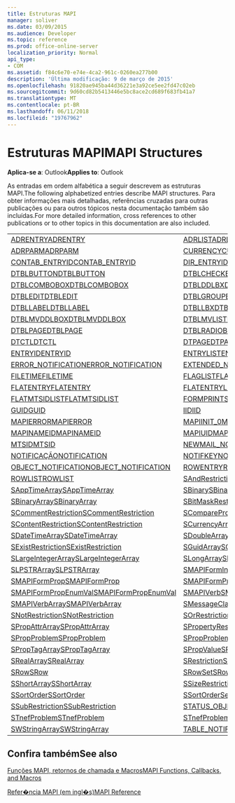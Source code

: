 ```yaml
---
title: Estruturas MAPI
manager: soliver
ms.date: 03/09/2015
ms.audience: Developer
ms.topic: reference
ms.prod: office-online-server
localization_priority: Normal
api_type:
- COM
ms.assetid: f84c6e70-e74e-4ca2-961c-0260ea277b00
description: 'Última modificação: 9 de março de 2015'
ms.openlocfilehash: 91820ae945ba44d36221e3a92ce5ee2fd47c02eb
ms.sourcegitcommit: 9d60cd82b5413446e5bc8ace2cd689f683fb41a7
ms.translationtype: MT
ms.contentlocale: pt-BR
ms.lasthandoff: 06/11/2018
ms.locfileid: "19767962"
---
```

# <a name="mapi-structures"></a><span data-ttu-id="ac235-103">Estruturas MAPI</span><span class="sxs-lookup"><span data-stu-id="ac235-103">MAPI Structures</span></span>

  
  
<span data-ttu-id="ac235-104">**Aplica-se a**: Outlook</span><span class="sxs-lookup"><span data-stu-id="ac235-104">**Applies to**: Outlook</span></span> 
  
<span data-ttu-id="ac235-105">As entradas em ordem alfabética a seguir descrevem as estruturas MAPI.</span><span class="sxs-lookup"><span data-stu-id="ac235-105">The following alphabetized entries describe MAPI structures.</span></span> <span data-ttu-id="ac235-106">Para obter informações mais detalhadas, referências cruzadas para outras publicações ou para outros tópicos nesta documentação também são incluídas.</span><span class="sxs-lookup"><span data-stu-id="ac235-106">For more detailed information, cross references to other publications or to other topics in this documentation are also included.</span></span>
  
|||
|:-----|:-----|
|[<span data-ttu-id="ac235-107">ADRENTRY</span><span class="sxs-lookup"><span data-stu-id="ac235-107">ADRENTRY</span></span>](adrentry.md) <br/> |[<span data-ttu-id="ac235-108">ADRLIST</span><span class="sxs-lookup"><span data-stu-id="ac235-108">ADRLIST</span></span>](adrlist.md) <br/> |
|[<span data-ttu-id="ac235-109">ADRPARM</span><span class="sxs-lookup"><span data-stu-id="ac235-109">ADRPARM</span></span>](adrparm.md) <br/> |[<span data-ttu-id="ac235-110">CURRENCY</span><span class="sxs-lookup"><span data-stu-id="ac235-110">CURRENCY</span></span>](currency.md) <br/> |
|[<span data-ttu-id="ac235-111">CONTAB_ENTRYID</span><span class="sxs-lookup"><span data-stu-id="ac235-111">CONTAB_ENTRYID</span></span>](contab_entryid.md) <br/> |[<span data-ttu-id="ac235-112">DIR_ENTRYID</span><span class="sxs-lookup"><span data-stu-id="ac235-112">DIR_ENTRYID</span></span>](dir_entryid.md) <br/> |
|[<span data-ttu-id="ac235-113">DTBLBUTTON</span><span class="sxs-lookup"><span data-stu-id="ac235-113">DTBLBUTTON</span></span>](dtblbutton.md) <br/> |[<span data-ttu-id="ac235-114">DTBLCHECKBOX</span><span class="sxs-lookup"><span data-stu-id="ac235-114">DTBLCHECKBOX</span></span>](dtblcheckbox.md) <br/> |
|[<span data-ttu-id="ac235-115">DTBLCOMBOBOX</span><span class="sxs-lookup"><span data-stu-id="ac235-115">DTBLCOMBOBOX</span></span>](dtblcombobox.md) <br/> |[<span data-ttu-id="ac235-116">DTBLDDLBX</span><span class="sxs-lookup"><span data-stu-id="ac235-116">DTBLDDLBX</span></span>](dtblddlbx.md) <br/> |
|[<span data-ttu-id="ac235-117">DTBLEDIT</span><span class="sxs-lookup"><span data-stu-id="ac235-117">DTBLEDIT</span></span>](dtbledit.md) <br/> |[<span data-ttu-id="ac235-118">DTBLGROUPBOX</span><span class="sxs-lookup"><span data-stu-id="ac235-118">DTBLGROUPBOX</span></span>](dtblgroupbox.md) <br/> |
|[<span data-ttu-id="ac235-119">DTBLLABEL</span><span class="sxs-lookup"><span data-stu-id="ac235-119">DTBLLABEL</span></span>](dtbllabel.md) <br/> |[<span data-ttu-id="ac235-120">DTBLLBX</span><span class="sxs-lookup"><span data-stu-id="ac235-120">DTBLLBX</span></span>](dtbllbx.md) <br/> |
|[<span data-ttu-id="ac235-121">DTBLMVDDLBOX</span><span class="sxs-lookup"><span data-stu-id="ac235-121">DTBLMVDDLBOX</span></span>](dtblmvddlbox.md) <br/> |[<span data-ttu-id="ac235-122">DTBLMVLISTBOX</span><span class="sxs-lookup"><span data-stu-id="ac235-122">DTBLMVLISTBOX</span></span>](dtblmvlistbox.md) <br/> |
|[<span data-ttu-id="ac235-123">DTBLPAGE</span><span class="sxs-lookup"><span data-stu-id="ac235-123">DTBLPAGE</span></span>](dtblpage.md) <br/> |[<span data-ttu-id="ac235-124">DTBLRADIOBUTTON</span><span class="sxs-lookup"><span data-stu-id="ac235-124">DTBLRADIOBUTTON</span></span>](dtblradiobutton.md) <br/> |
|[<span data-ttu-id="ac235-125">DTCTL</span><span class="sxs-lookup"><span data-stu-id="ac235-125">DTCTL</span></span>](dtctl.md) <br/> |[<span data-ttu-id="ac235-126">DTPAGE</span><span class="sxs-lookup"><span data-stu-id="ac235-126">DTPAGE</span></span>](dtpage.md) <br/> |
|[<span data-ttu-id="ac235-127">ENTRYID</span><span class="sxs-lookup"><span data-stu-id="ac235-127">ENTRYID</span></span>](entryid.md) <br/> |[<span data-ttu-id="ac235-128">ENTRYLIST</span><span class="sxs-lookup"><span data-stu-id="ac235-128">ENTRYLIST</span></span>](entrylist.md) <br/> |
|[<span data-ttu-id="ac235-129">ERROR_NOTIFICATION</span><span class="sxs-lookup"><span data-stu-id="ac235-129">ERROR_NOTIFICATION</span></span>](error_notification.md) <br/> |[<span data-ttu-id="ac235-130">EXTENDED_NOTIFICATION</span><span class="sxs-lookup"><span data-stu-id="ac235-130">EXTENDED_NOTIFICATION</span></span>](extended_notification.md) <br/> |
|[<span data-ttu-id="ac235-131">FILETIME</span><span class="sxs-lookup"><span data-stu-id="ac235-131">FILETIME</span></span>](filetime.md) <br/> |[<span data-ttu-id="ac235-132">FLAGLIST</span><span class="sxs-lookup"><span data-stu-id="ac235-132">FLAGLIST</span></span>](flaglist.md) <br/> |
|[<span data-ttu-id="ac235-133">FLATENTRY</span><span class="sxs-lookup"><span data-stu-id="ac235-133">FLATENTRY</span></span>](flatentry.md) <br/> |[<span data-ttu-id="ac235-134">FLATENTRYLIST</span><span class="sxs-lookup"><span data-stu-id="ac235-134">FLATENTRYLIST</span></span>](flatentrylist.md) <br/> |
|[<span data-ttu-id="ac235-135">FLATMTSIDLIST</span><span class="sxs-lookup"><span data-stu-id="ac235-135">FLATMTSIDLIST</span></span>](flatmtsidlist.md) <br/> |[<span data-ttu-id="ac235-136">FORMPRINTSETUP</span><span class="sxs-lookup"><span data-stu-id="ac235-136">FORMPRINTSETUP</span></span>](formprintsetup.md) <br/> |
|[<span data-ttu-id="ac235-137">GUID</span><span class="sxs-lookup"><span data-stu-id="ac235-137">GUID</span></span>](guid.md) <br/> |[<span data-ttu-id="ac235-138">IID</span><span class="sxs-lookup"><span data-stu-id="ac235-138">IID</span></span>](iid.md) <br/> |
|[<span data-ttu-id="ac235-139">MAPIERROR</span><span class="sxs-lookup"><span data-stu-id="ac235-139">MAPIERROR</span></span>](mapierror.md) <br/> |[<span data-ttu-id="ac235-140">MAPIINIT_0</span><span class="sxs-lookup"><span data-stu-id="ac235-140">MAPIINIT_0</span></span>](mapiinit_0.md) <br/> |
|[<span data-ttu-id="ac235-141">MAPINAMEID</span><span class="sxs-lookup"><span data-stu-id="ac235-141">MAPINAMEID</span></span>](mapinameid.md) <br/> |[<span data-ttu-id="ac235-142">MAPIUID</span><span class="sxs-lookup"><span data-stu-id="ac235-142">MAPIUID</span></span>](mapiuid.md) <br/> |
|[<span data-ttu-id="ac235-143">MTSID</span><span class="sxs-lookup"><span data-stu-id="ac235-143">MTSID</span></span>](mtsid.md) <br/> |[<span data-ttu-id="ac235-144">NEWMAIL_NOTIFICATION</span><span class="sxs-lookup"><span data-stu-id="ac235-144">NEWMAIL_NOTIFICATION</span></span>](newmail_notification.md) <br/> |
|[<span data-ttu-id="ac235-145">NOTIFICAÇÃO</span><span class="sxs-lookup"><span data-stu-id="ac235-145">NOTIFICATION</span></span>](notification.md) <br/> |[<span data-ttu-id="ac235-146">NOTIFKEY</span><span class="sxs-lookup"><span data-stu-id="ac235-146">NOTIFKEY</span></span>](notifkey.md) <br/> |
|[<span data-ttu-id="ac235-147">OBJECT_NOTIFICATION</span><span class="sxs-lookup"><span data-stu-id="ac235-147">OBJECT_NOTIFICATION</span></span>](object_notification.md) <br/> |[<span data-ttu-id="ac235-148">ROWENTRY</span><span class="sxs-lookup"><span data-stu-id="ac235-148">ROWENTRY</span></span>](rowentry.md) <br/> |
|[<span data-ttu-id="ac235-149">ROWLIST</span><span class="sxs-lookup"><span data-stu-id="ac235-149">ROWLIST</span></span>](rowlist.md) <br/> |[<span data-ttu-id="ac235-150">SAndRestriction</span><span class="sxs-lookup"><span data-stu-id="ac235-150">SAndRestriction</span></span>](sandrestriction.md) <br/> |
|[<span data-ttu-id="ac235-151">SAppTimeArray</span><span class="sxs-lookup"><span data-stu-id="ac235-151">SAppTimeArray</span></span>](sapptimearray.md) <br/> |[<span data-ttu-id="ac235-152">SBinary</span><span class="sxs-lookup"><span data-stu-id="ac235-152">SBinary</span></span>](sbinary.md) <br/> |
|[<span data-ttu-id="ac235-153">SBinaryArray</span><span class="sxs-lookup"><span data-stu-id="ac235-153">SBinaryArray</span></span>](sbinaryarray.md) <br/> |[<span data-ttu-id="ac235-154">SBitMaskRestriction</span><span class="sxs-lookup"><span data-stu-id="ac235-154">SBitMaskRestriction</span></span>](sbitmaskrestriction.md) <br/> |
|[<span data-ttu-id="ac235-155">SCommentRestriction</span><span class="sxs-lookup"><span data-stu-id="ac235-155">SCommentRestriction</span></span>](scommentrestriction.md) <br/> |[<span data-ttu-id="ac235-156">SComparePropsRestriction</span><span class="sxs-lookup"><span data-stu-id="ac235-156">SComparePropsRestriction</span></span>](scomparepropsrestriction.md) <br/> |
|[<span data-ttu-id="ac235-157">SContentRestriction</span><span class="sxs-lookup"><span data-stu-id="ac235-157">SContentRestriction</span></span>](scontentrestriction.md) <br/> |[<span data-ttu-id="ac235-158">SCurrencyArray</span><span class="sxs-lookup"><span data-stu-id="ac235-158">SCurrencyArray</span></span>](scurrencyarray.md) <br/> |
|[<span data-ttu-id="ac235-159">SDateTimeArray</span><span class="sxs-lookup"><span data-stu-id="ac235-159">SDateTimeArray</span></span>](sdatetimearray.md) <br/> |[<span data-ttu-id="ac235-160">SDoubleArray</span><span class="sxs-lookup"><span data-stu-id="ac235-160">SDoubleArray</span></span>](sdoublearray.md) <br/> |
|[<span data-ttu-id="ac235-161">SExistRestriction</span><span class="sxs-lookup"><span data-stu-id="ac235-161">SExistRestriction</span></span>](sexistrestriction.md) <br/> |[<span data-ttu-id="ac235-162">SGuidArray</span><span class="sxs-lookup"><span data-stu-id="ac235-162">SGuidArray</span></span>](sguidarray.md) <br/> |
|[<span data-ttu-id="ac235-163">SLargeIntegerArray</span><span class="sxs-lookup"><span data-stu-id="ac235-163">SLargeIntegerArray</span></span>](slargeintegerarray.md) <br/> |[<span data-ttu-id="ac235-164">SLongArray</span><span class="sxs-lookup"><span data-stu-id="ac235-164">SLongArray</span></span>](slongarray.md) <br/> |
|[<span data-ttu-id="ac235-165">SLPSTRArray</span><span class="sxs-lookup"><span data-stu-id="ac235-165">SLPSTRArray</span></span>](slpstrarray.md) <br/> |[<span data-ttu-id="ac235-166">SMAPIFormInfoArray</span><span class="sxs-lookup"><span data-stu-id="ac235-166">SMAPIFormInfoArray</span></span>](smapiforminfoarray.md) <br/> |
|[<span data-ttu-id="ac235-167">SMAPIFormProp</span><span class="sxs-lookup"><span data-stu-id="ac235-167">SMAPIFormProp</span></span>](smapiformprop.md) <br/> |[<span data-ttu-id="ac235-168">SMAPIFormPropArray</span><span class="sxs-lookup"><span data-stu-id="ac235-168">SMAPIFormPropArray</span></span>](smapiformproparray.md) <br/> |
|[<span data-ttu-id="ac235-169">SMAPIFormPropEnumVal</span><span class="sxs-lookup"><span data-stu-id="ac235-169">SMAPIFormPropEnumVal</span></span>](smapiformpropenumval.md) <br/> |[<span data-ttu-id="ac235-170">SMAPIVerb</span><span class="sxs-lookup"><span data-stu-id="ac235-170">SMAPIVerb</span></span>](smapiverb.md) <br/> |
|[<span data-ttu-id="ac235-171">SMAPIVerbArray</span><span class="sxs-lookup"><span data-stu-id="ac235-171">SMAPIVerbArray</span></span>](smapiverbarray.md) <br/> |[<span data-ttu-id="ac235-172">SMessageClassArray</span><span class="sxs-lookup"><span data-stu-id="ac235-172">SMessageClassArray</span></span>](smessageclassarray.md) <br/> |
|[<span data-ttu-id="ac235-173">SNotRestriction</span><span class="sxs-lookup"><span data-stu-id="ac235-173">SNotRestriction</span></span>](snotrestriction.md) <br/> |[<span data-ttu-id="ac235-174">SOrRestriction</span><span class="sxs-lookup"><span data-stu-id="ac235-174">SOrRestriction</span></span>](sorrestriction.md) <br/> |
|[<span data-ttu-id="ac235-175">SPropAttrArray</span><span class="sxs-lookup"><span data-stu-id="ac235-175">SPropAttrArray</span></span>](spropattrarray.md) <br/> |[<span data-ttu-id="ac235-176">SPropertyRestriction</span><span class="sxs-lookup"><span data-stu-id="ac235-176">SPropertyRestriction</span></span>](spropertyrestriction.md) <br/> |
|[<span data-ttu-id="ac235-177">SPropProblem</span><span class="sxs-lookup"><span data-stu-id="ac235-177">SPropProblem</span></span>](spropproblem.md) <br/> |[<span data-ttu-id="ac235-178">SPropProblemArray</span><span class="sxs-lookup"><span data-stu-id="ac235-178">SPropProblemArray</span></span>](spropproblemarray.md) <br/> |
|[<span data-ttu-id="ac235-179">SPropTagArray</span><span class="sxs-lookup"><span data-stu-id="ac235-179">SPropTagArray</span></span>](sproptagarray.md) <br/> |[<span data-ttu-id="ac235-180">SPropValue</span><span class="sxs-lookup"><span data-stu-id="ac235-180">SPropValue</span></span>](spropvalue.md) <br/> |
|[<span data-ttu-id="ac235-181">SRealArray</span><span class="sxs-lookup"><span data-stu-id="ac235-181">SRealArray</span></span>](srealarray.md) <br/> |[<span data-ttu-id="ac235-182">SRestriction</span><span class="sxs-lookup"><span data-stu-id="ac235-182">SRestriction</span></span>](srestriction.md) <br/> |
|[<span data-ttu-id="ac235-183">SRow</span><span class="sxs-lookup"><span data-stu-id="ac235-183">SRow</span></span>](srow.md) <br/> |[<span data-ttu-id="ac235-184">SRowSet</span><span class="sxs-lookup"><span data-stu-id="ac235-184">SRowSet</span></span>](srowset.md) <br/> |
|[<span data-ttu-id="ac235-185">SShortArray</span><span class="sxs-lookup"><span data-stu-id="ac235-185">SShortArray</span></span>](sshortarray.md) <br/> |[<span data-ttu-id="ac235-186">SSizeRestriction</span><span class="sxs-lookup"><span data-stu-id="ac235-186">SSizeRestriction</span></span>](ssizerestriction.md) <br/> |
|[<span data-ttu-id="ac235-187">SSortOrder</span><span class="sxs-lookup"><span data-stu-id="ac235-187">SSortOrder</span></span>](ssortorder.md) <br/> |[<span data-ttu-id="ac235-188">SSortOrderSet</span><span class="sxs-lookup"><span data-stu-id="ac235-188">SSortOrderSet</span></span>](ssortorderset.md) <br/> |
|[<span data-ttu-id="ac235-189">SSubRestriction</span><span class="sxs-lookup"><span data-stu-id="ac235-189">SSubRestriction</span></span>](ssubrestriction.md) <br/> |[<span data-ttu-id="ac235-190">STATUS_OBJECT_NOTIFICATION</span><span class="sxs-lookup"><span data-stu-id="ac235-190">STATUS_OBJECT_NOTIFICATION</span></span>](status_object_notification.md) <br/> |
|[<span data-ttu-id="ac235-191">STnefProblem</span><span class="sxs-lookup"><span data-stu-id="ac235-191">STnefProblem</span></span>](stnefproblem.md) <br/> |[<span data-ttu-id="ac235-192">STnefProblemArray</span><span class="sxs-lookup"><span data-stu-id="ac235-192">STnefProblemArray</span></span>](stnefproblemarray.md) <br/> |
|[<span data-ttu-id="ac235-193">SWStringArray</span><span class="sxs-lookup"><span data-stu-id="ac235-193">SWStringArray</span></span>](swstringarray.md) <br/> |[<span data-ttu-id="ac235-194">TABLE_NOTIFICATION</span><span class="sxs-lookup"><span data-stu-id="ac235-194">TABLE_NOTIFICATION</span></span>](table_notification.md) <br/> |
   
## <a name="see-also"></a><span data-ttu-id="ac235-195">Confira também</span><span class="sxs-lookup"><span data-stu-id="ac235-195">See also</span></span>



[<span data-ttu-id="ac235-196">Funções MAPI, retornos de chamada e Macros</span><span class="sxs-lookup"><span data-stu-id="ac235-196">MAPI Functions, Callbacks, and Macros</span></span>](mapi-functions-callbacks-and-macros.md)


[<span data-ttu-id="ac235-197">Refer�ncia MAPI (em ingl�s)</span><span class="sxs-lookup"><span data-stu-id="ac235-197">MAPI Reference</span></span>](mapi-reference.md)

